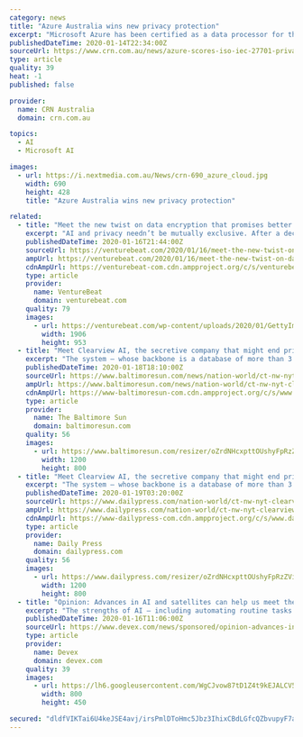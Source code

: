 ```yaml
---
category: news
title: "Azure Australia wins new privacy protection"
excerpt: "Microsoft Azure has been certified as a data processor for the new international standard ... “Modern business is driven by digital transformation, including the ability to deeply understand data and unlock the power of big data analytics and AI,” the blog post read. “But before customers – and regulators – will allow you to leverage ..."
publishedDateTime: 2020-01-14T22:34:00Z
sourceUrl: https://www.crn.com.au/news/azure-scores-iso-iec-27701-privacy-standard-certification-536497
type: article
quality: 39
heat: -1
published: false

provider:
  name: CRN Australia
  domain: crn.com.au

topics:
  - AI
  - Microsoft AI

images:
  - url: https://i.nextmedia.com.au/News/crn-690_azure_cloud.jpg
    width: 690
    height: 428
    title: "Azure Australia wins new privacy protection"

related:
  - title: "Meet the new twist on data encryption that promises better privacy and security for AI"
    excerpt: "AI and privacy needn’t be mutually exclusive. After a decade in the labs, homomorphic encryption (HE) is emerging as a top way to help protect data privacy in machine learning (ML) and cloud computing. It’s a timely breakthrough: Data from ML is doubling yearly. At the same time, concern about related data privacy and security is growing ..."
    publishedDateTime: 2020-01-16T21:44:00Z
    sourceUrl: https://venturebeat.com/2020/01/16/meet-the-new-twist-on-data-encryption-that-promises-better-privacy-and-security-for-ai/
    ampUrl: https://venturebeat.com/2020/01/16/meet-the-new-twist-on-data-encryption-that-promises-better-privacy-and-security-for-ai/amp/
    cdnAmpUrl: https://venturebeat-com.cdn.ampproject.org/c/s/venturebeat.com/2020/01/16/meet-the-new-twist-on-data-encryption-that-promises-better-privacy-and-security-for-ai/amp/
    type: article
    provider:
      name: VentureBeat
      domain: venturebeat.com
    quality: 79
    images:
      - url: https://venturebeat.com/wp-content/uploads/2020/01/GettyImages-654683563.jpeg?fit=1906%2C953&strip=all
        width: 1906
        height: 953
  - title: "Meet Clearview AI, the secretive company that might end privacy as we know it"
    excerpt: "The system — whose backbone is a database of more than 3 billion images that Clearview claims to have scraped from Facebook ... research,” according to a document provided to Nehlen and later posted online. Ton-That said the company never actually offered such services. The company soon changed its name to Clearview AI and began marketing ..."
    publishedDateTime: 2020-01-18T18:10:00Z
    sourceUrl: https://www.baltimoresun.com/news/nation-world/ct-nw-nyt-clearview-facial-recognition-20200119-dkdqz7ypaveb3id42tpz7ymase-story.html
    ampUrl: https://www.baltimoresun.com/news/nation-world/ct-nw-nyt-clearview-facial-recognition-20200119-dkdqz7ypaveb3id42tpz7ymase-story.html?outputType=amp
    cdnAmpUrl: https://www-baltimoresun-com.cdn.ampproject.org/c/s/www.baltimoresun.com/news/nation-world/ct-nw-nyt-clearview-facial-recognition-20200119-dkdqz7ypaveb3id42tpz7ymase-story.html?outputType=amp
    type: article
    provider:
      name: The Baltimore Sun
      domain: baltimoresun.com
    quality: 56
    images:
      - url: https://www.baltimoresun.com/resizer/oZrdNHcxpttOUshyFpRzZViOTZc=/1200x0/top/arc-anglerfish-arc2-prod-tronc.s3.amazonaws.com/public/6ZYRERIGSNBEVEWMOA6S7BMDIU.jpg
        width: 1200
        height: 800
  - title: "Meet Clearview AI, the secretive company that might end privacy as we know it"
    excerpt: "The system — whose backbone is a database of more than 3 billion images that Clearview claims to have scraped from Facebook ... research,” according to a document provided to Nehlen and later posted online. Ton-That said the company never actually offered such services. The company soon changed its name to Clearview AI and began marketing ..."
    publishedDateTime: 2020-01-19T03:20:00Z
    sourceUrl: https://www.dailypress.com/nation-world/ct-nw-nyt-clearview-facial-recognition-20200119-dkdqz7ypaveb3id42tpz7ymase-story.html
    ampUrl: https://www.dailypress.com/nation-world/ct-nw-nyt-clearview-facial-recognition-20200119-dkdqz7ypaveb3id42tpz7ymase-story.html?outputType=amp
    cdnAmpUrl: https://www-dailypress-com.cdn.ampproject.org/c/s/www.dailypress.com/nation-world/ct-nw-nyt-clearview-facial-recognition-20200119-dkdqz7ypaveb3id42tpz7ymase-story.html?outputType=amp
    type: article
    provider:
      name: Daily Press
      domain: dailypress.com
    quality: 56
    images:
      - url: https://www.dailypress.com/resizer/oZrdNHcxpttOUshyFpRzZViOTZc=/1200x0/top/arc-anglerfish-arc2-prod-tronc.s3.amazonaws.com/public/6ZYRERIGSNBEVEWMOA6S7BMDIU.jpg
        width: 1200
        height: 800
  - title: "Opinion: Advances in AI and satellites can help us meet the SDGs"
    excerpt: "The strengths of AI — including automating routine tasks ... and companies open to sharing data must consider regulatory frameworks, data privacy, and ethics. Maxar shares satellite imagery and information to aid disaster response, including pre-event imagery, post-event imagery, and a crowdsourced damage assessment through its Open Data ..."
    publishedDateTime: 2020-01-16T11:06:00Z
    sourceUrl: https://www.devex.com/news/sponsored/opinion-advances-in-ai-and-satellites-can-help-us-meet-the-sdgs-96366
    type: article
    provider:
      name: Devex
      domain: devex.com
    quality: 39
    images:
      - url: https://lh6.googleusercontent.com/WgCJvow87tD1Z4t9kEJALCV5JrHjQIfQDb5vkn30i9rfb1nGqTuqsygGHQaTqWTATPx8NmWCzYc9Gt7oiseWq_kuOxNMEdWAarkFPA2HEd9yt_e5lIT4pB0hKrQMe_sZ5lIu8Gk5
        width: 800
        height: 450

secured: "dldfVIKTai6U4keJSE4avj/irsPmlDToHmc5Jbz3IhixCBdLGfcQZbvupyF7aSG5+j8TEAKemo5np0lUzcGMCR8xAMTiIZ3LqClMRHBSk5ZKaZ0BsCBE5SsiA0FLOQeN/nAqBdDHvHV4+2Foak61OwQ6gkUwWkErhClCShBprtR8YiHZ/EPxaUIJmbXADxeotZ39GX+ob9SqHOCvv+7yn4ObNqHHICAJ6juwJrc4aiXhnfizxc4U6cRsf9hWS3byPsvfFkGc54iQVo2HtkIqNbrMmVNrcPfAG4kShkNfH90Gm0ZuUGAUED1qnzbGzEWcs+4M22KbxGHe+YUkPlD1SSoewiykW45ZGyata5HC9S3K1bE5EHEKLHMN6CM2HaIuxLehpH43abeJZdO0J6LPHZzelvtxqZHOerHvzAF2DDZbEZLDOLNF7SNX7UikWKiGHs4KSp+6QOd7foluwgvqrg==;CB7IIQy2lZBqtPW/H2EbJw=="
---
```



